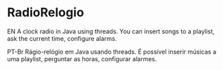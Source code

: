 # RadioRelogio
EN
A clock radio in Java using threads. You can insert songs to a playlist, ask the current time, configure alarms.

PT-Br
Rágio-relógio em Java usando threads. É possível inserir músicas a uma playlist, perguntar as horas, configurar alarmes.
